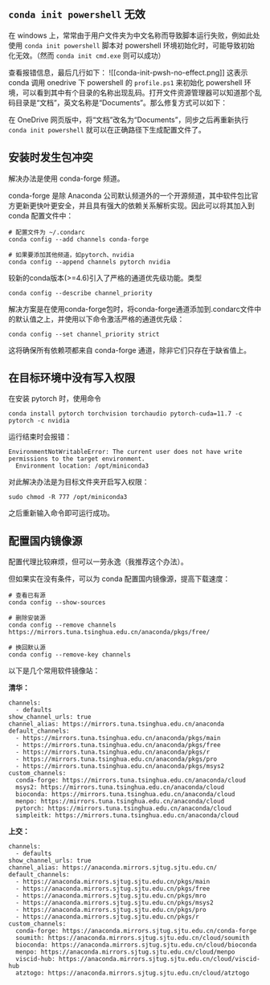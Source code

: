 ## `conda init powershell` 无效
在 windows 上，常常由于用户文件夹为中文名称而导致脚本运行失败，例如此处使用 `conda init powershell` 脚本对 powershell 环境初始化时，可能导致初始化无效。（然而 `conda init cmd.exe` 则可以成功） 

查看报错信息，最后几行如下：
![[conda-init-pwsh-no-effect.png]]
这表示 conda 调用 onedrive 下 powershell 的 `profile.ps1` 来初始化 powershell 环境，可以看到其中有个目录的名称出现乱码。打开文件资源管理器可以知道那个乱码目录是“文档”，英文名称是“Documents”。那么修复方式可以如下：

在 OneDrive 网页版中，将“文档”改名为“Documents”，同步之后再重新执行 `conda init powershell` 就可以在正确路径下生成配置文件了。

## 安装时发生包冲突
解决办法是使用 conda-forge 频道。

conda-forge 是除 Anaconda 公司默认频道外的一个开源频道，其中软件包比官方更新更快叶更安全，并且具有强大的依赖关系解析实现。因此可以将其加入到 conda 配置文件中：
```shell
# 配置文件为 ~/.condarc
conda config --add channels conda-forge

# 如果要添加其他频道，如pytorch、nvidia
conda config --append channels pytorch nvidia
```

较新的conda版本(>=4.6)引入了严格的通道优先级功能。类型

```shell
conda config --describe channel_priority
```

解决方案是在使用conda-forge包时，将conda-forge通道添加到.condarc文件中的默认值之上，并使用以下命令激活严格的通道优先级：

```shell
conda config --set channel_priority strict
```

这将确保所有依赖项都来自 conda-forge 通道，除非它们只存在于缺省值上。

## 在目标环境中没有写入权限
在安装 pytorch 时，使用命令 
```shell
conda install pytorch torchvision torchaudio pytorch-cuda=11.7 -c pytorch -c nvidia
```

运行结束时会报错：
```shell
EnvironmentNotWritableError: The current user does not have write permissions to the target environment.
  Environment location: /opt/miniconda3
  ```

对此解决办法是为目标文件夹开启写入权限：
```shell
sudo chmod -R 777 /opt/miniconda3
```

之后重新输入命令即可运行成功。

## 配置国内镜像源
配置代理比较麻烦，但可以一劳永逸（我推荐这个办法）。

但如果实在没有条件，可以为 conda 配置国内镜像源，提高下载速度：
```shell
# 查看已有源
conda config --show-sources

# 删除安装源
conda config --remove channels https://mirrors.tuna.tsinghua.edu.cn/anaconda/pkgs/free/

# 换回默认源
conda config --remove-key channels
```

以下是几个常用软件镜像站：

**清华：**
```
channels:
  - defaults
show_channel_urls: true
channel_alias: https://mirrors.tuna.tsinghua.edu.cn/anaconda
default_channels:
  - https://mirrors.tuna.tsinghua.edu.cn/anaconda/pkgs/main
  - https://mirrors.tuna.tsinghua.edu.cn/anaconda/pkgs/free
  - https://mirrors.tuna.tsinghua.edu.cn/anaconda/pkgs/r
  - https://mirrors.tuna.tsinghua.edu.cn/anaconda/pkgs/pro
  - https://mirrors.tuna.tsinghua.edu.cn/anaconda/pkgs/msys2
custom_channels:
  conda-forge: https://mirrors.tuna.tsinghua.edu.cn/anaconda/cloud
  msys2: https://mirrors.tuna.tsinghua.edu.cn/anaconda/cloud
  bioconda: https://mirrors.tuna.tsinghua.edu.cn/anaconda/cloud
  menpo: https://mirrors.tuna.tsinghua.edu.cn/anaconda/cloud
  pytorch: https://mirrors.tuna.tsinghua.edu.cn/anaconda/cloud
  simpleitk: https://mirrors.tuna.tsinghua.edu.cn/anaconda/cloud
```

**上交：**
```
channels:
  - defaults
show_channel_urls: true
channel_alias: https://anaconda.mirrors.sjtug.sjtu.edu.cn/
default_channels:
  - https://anaconda.mirrors.sjtug.sjtu.edu.cn/pkgs/main
  - https://anaconda.mirrors.sjtug.sjtu.edu.cn/pkgs/free
  - https://anaconda.mirrors.sjtug.sjtu.edu.cn/pkgs/mro
  - https://anaconda.mirrors.sjtug.sjtu.edu.cn/pkgs/msys2
  - https://anaconda.mirrors.sjtug.sjtu.edu.cn/pkgs/pro
  - https://anaconda.mirrors.sjtug.sjtu.edu.cn/pkgs/r
custom_channels:
  conda-forge: https://anaconda.mirrors.sjtug.sjtu.edu.cn/conda-forge
  soumith: https://anaconda.mirrors.sjtug.sjtu.edu.cn/cloud/soumith
  bioconda: https://anaconda.mirrors.sjtug.sjtu.edu.cn/cloud/bioconda
  menpo: https://anaconda.mirrors.sjtug.sjtu.edu.cn/cloud/menpo
  viscid-hub: https://anaconda.mirrors.sjtug.sjtu.edu.cn/cloud/viscid-hub
  atztogo: https://anaconda.mirrors.sjtug.sjtu.edu.cn/cloud/atztogo
```


